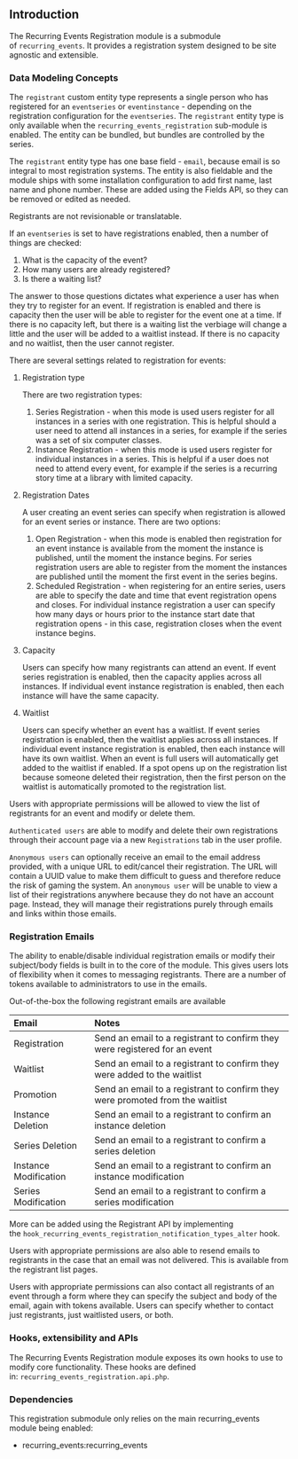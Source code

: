 Introduction
------------

The Recurring Events Registration module is a submodule of `recurring_events`.
It provides a registration system designed to be site agnostic and extensible.

### Data Modeling Concepts

The `registrant` custom entity type represents a single person who has
registered for an `eventseries` or `eventinstance` - depending on the
registration configuration for the `eventseries`. The `registrant` entity type
is only available when the `recurring_events_registration` sub-module is
enabled. The entity can be bundled, but bundles are controlled by the series.

The `registrant` entity type has one base field - `email`, because email is so
integral to most registration systems. The entity is also fieldable and the
module ships with some installation configuration to add first name, last name
and phone number. These are added using the Fields API, so they can be removed
or edited as needed.

Registrants are not revisionable or translatable.

If an `eventseries` is set to have registrations enabled, then a number of
things are checked:

1.  What is the capacity of the event?
2.  How many users are already registered?
3.  Is there a waiting list?

The answer to those questions dictates what experience a user has when they try
to register for an event. If registration is enabled and there is capacity then
the user will be able to register for the event one at a time. If there is no
capacity left, but there is a waiting list the verbiage will change a little and
the user will be added to a waitlist instead. If there is no capacity and no
waitlist, then the user cannot register.

There are several settings related to registration for events:

1.  Registration type

    There are two registration types:

    1.  Series Registration - when this mode is used users register for all
        instances in a series with one registration. This is helpful should a
        user need to attend all instances in a series, for example if the series
        was a set of six computer classes.
    2.  Instance Registration - when this mode is used users register for
        individual instances in a series. This is helpful if a user does not
        need to attend every event, for example if the series is a recurring
        story time at a library with limited capacity.

2.  Registration Dates

    A user creating an event series can specify when registration is allowed for
    an event series or instance. There are two options:

    1.  Open Registration - when this mode is enabled then registration for an
        event instance is available from the moment the instance is published,
        until the moment the instance begins. For series registration users are
        able to register from the moment the instances are published until the
        moment the first event in the series begins.
    2.  Scheduled Registration - when registering for an entire series, users
        are able to specify the date and time that event registration opens and
        closes. For individual instance registration a user can specify how many
        days or hours prior to the instance start date that registration opens -
        in this case, registration closes when the event instance begins.

3.  Capacity

    Users can specify how many registrants can attend an event. If event series
    registration is enabled, then the capacity applies across all instances. If
    individual event instance registration is enabled, then each instance will
    have the same capacity.

4.  Waitlist

    Users can specify whether an event has a waitlist. If event series
    registration is enabled, then the waitlist applies across all instances. If
    individual event instance registration is enabled, then each instance will
    have its own waitlist. When an event is full users will automatically get
    added to the waitlist if enabled. If a spot opens up on the registration
    list because someone deleted their registration, then the first person on
    the waitlist is automatically promoted to the registration list.

Users with appropriate permissions will be allowed to view the list of
registrants for an event and modify or delete them.

`Authenticated users` are able to modify and delete their own registrations
through their account page via a new `Registrations` tab in the user profile.

`Anonymous users` can optionally receive an email to the email address provided,
with a unique URL to edit/cancel their registration. The URL will contain a UUID
value to make them difficult to guess and therefore reduce the risk of gaming
the system. An `anonymous user` will be unable to view a list of their
registrations anywhere because they do not have an account page. Instead, they
will manage their registrations purely through emails and links within those
emails.

### Registration Emails

The ability to enable/disable individual registration emails or modify their
subject/body fields is built in to the core of the module. This gives users lots
of flexibility when it comes to messaging registrants. There are a number of
tokens available to administrators to use in the emails.

Out-of-the-box the following registrant emails are available

|Email|Notes|
|:----|:----|
|Registration|Send an email to a registrant to confirm they were registered for an event|
|Waitlist|Send an email to a registrant to confirm they were added to the waitlist|
|Promotion|Send an email to a registrant to confirm they were promoted from the waitlist|
|Instance Deletion|Send an email to a registrant to confirm an instance deletion|
|Series Deletion|Send an email to a registrant to confirm a series deletion|
|Instance Modification|Send an email to a registrant to confirm an instance modification|
|Series Modification|Send an email to a registrant to confirm a series modification|

More can be added using the Registrant API by implementing
the `hook_recurring_events_registration_notification_types_alter` hook.

Users with appropriate permissions are also able to resend emails to registrants
in the case that an email was not delivered. This is available from the
registrant list pages.

Users with appropriate permissions can also contact all registrants of an event
through a form where they can specify the subject and body of the email, again
with tokens available. Users can specify whether to contact just registrants,
just waitlisted users, or both.

### Hooks, extensibility and APIs

The Recurring Events Registration module exposes its own hooks to use to modify
core functionality. These hooks are defined
in: `recurring_events_registration.api.php`.

### Dependencies

This registration submodule only relies on the main recurring\_events module
being enabled:

-   recurring\_events:recurring\_events
